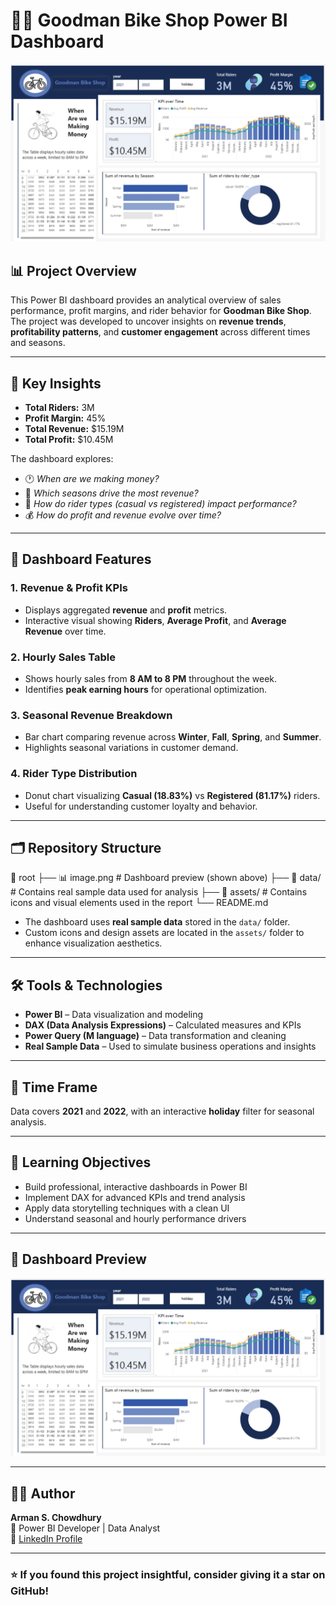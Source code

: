 # 🚴‍♂️ Goodman Bike Shop Power BI Dashboard

![Dashboard Preview](./image.png)

## 📊 Project Overview

This Power BI dashboard provides an analytical overview of sales performance, profit margins, and rider behavior for **Goodman Bike Shop**.  
The project was developed to uncover insights on **revenue trends**, **profitability patterns**, and **customer engagement** across different times and seasons.

---

## 🧠 Key Insights

- **Total Riders:** 3M  
- **Profit Margin:** 45%  
- **Total Revenue:** $15.19M  
- **Total Profit:** $10.45M  

The dashboard explores:
- 🕐 *When are we making money?*  
- 📅 *Which seasons drive the most revenue?*  
- 🚴 *How do rider types (casual vs registered) impact performance?*  
- 💰 *How do profit and revenue evolve over time?*  

---

## 🧩 Dashboard Features

### 1. **Revenue & Profit KPIs**
- Displays aggregated **revenue** and **profit** metrics.
- Interactive visual showing **Riders**, **Average Profit**, and **Average Revenue** over time.

### 2. **Hourly Sales Table**
- Shows hourly sales from **8 AM to 8 PM** throughout the week.
- Identifies **peak earning hours** for operational optimization.

### 3. **Seasonal Revenue Breakdown**
- Bar chart comparing revenue across **Winter**, **Fall**, **Spring**, and **Summer**.
- Highlights seasonal variations in customer demand.

### 4. **Rider Type Distribution**
- Donut chart visualizing **Casual (18.83%)** vs **Registered (81.17%)** riders.
- Useful for understanding customer loyalty and behavior.

---

## 🗂️ Repository Structure

📁 root
├── 📊 image.png # Dashboard preview (shown above)
├── 📁 data/ # Contains real sample data used for analysis
├── 📁 assets/ # Contains icons and visual elements used in the report
└── README.md

- The dashboard uses **real sample data** stored in the `data/` folder.
- Custom icons and design assets are located in the `assets/` folder to enhance visualization aesthetics.

---

## 🛠️ Tools & Technologies

- **Power BI** – Data visualization and modeling  
- **DAX (Data Analysis Expressions)** – Calculated measures and KPIs  
- **Power Query (M language)** – Data transformation and cleaning  
- **Real Sample Data** – Used to simulate business operations and insights  

---

## 📅 Time Frame

Data covers **2021** and **2022**, with an interactive **holiday** filter for seasonal analysis.

---

## 🎯 Learning Objectives

- Build professional, interactive dashboards in Power BI  
- Implement DAX for advanced KPIs and trend analysis  
- Apply data storytelling techniques with a clean UI  
- Understand seasonal and hourly performance drivers  

---

## 📸 Dashboard Preview

![Goodman Bike Shop Dashboard](./image.png)

---

## 👨‍💻 Author

**Arman S. Chowdhury**  
📍 Power BI Developer | Data Analyst  
🔗 [LinkedIn Profile](https://www.linkedin.com/in/arman-sakif-09/)  

---

### ⭐ If you found this project insightful, consider giving it a star on GitHub!
